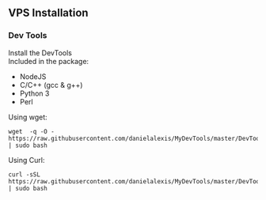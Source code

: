 ## VPS Installation

### Dev Tools
Install the DevTools\
Included in the package:
* NodeJS
* C/C++ (gcc & g++)
* Python 3
* Perl

Using wget:
```
wget  -q -O - https://raw.githubusercontent.com/danielalexis/MyDevTools/master/DevTools/devtools.sh | sudo bash
```
Using Curl:
```
curl -sSL https://raw.githubusercontent.com/danielalexis/MyDevTools/master/DevTools/devtools.sh | sudo bash
```
